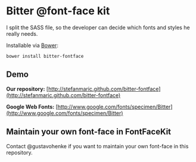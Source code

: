 # Bitter @font-face kit

I split the SASS file, so the developer can decide which fonts and styles he really needs.

Installable via [Bower](http://twitter.github.com/bower/):
```
bower install bitter-fontface
```

## Demo
__Our repository:__ [http://stefanmaric.github.com/bitter-fontface](http://stefanmaric.github.com/bitter-fontface)

__Google Web Fonts:__ [http://www.google.com/fonts/specimen/Bitter](http://www.google.com/fonts/specimen/Bitter)


## Maintain your own font-face in FontFaceKit
Contact @gustavohenke if you want to maintain your own font-face in this repository.
